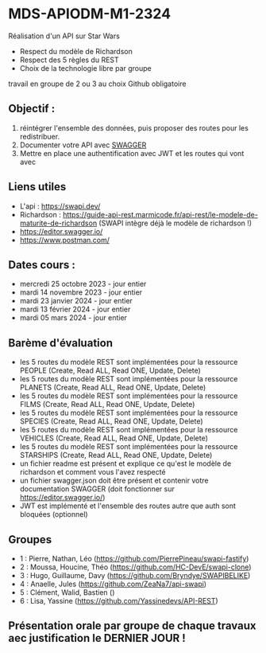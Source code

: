 # MDS-APIODM-M1-2324

Réalisation d'un API sur Star Wars
- Respect du modèle de Richardson
- Respect des 5 règles du REST
- Choix de la technologie libre par groupe

travail en groupe de 2 ou 3 au choix
Github obligatoire

## Objectif : 

1. réintégrer l'ensemble des données, puis proposer des routes pour les redistribuer.
2. Documenter votre API avec [SWAGGER](https://editor.swagger.io/) 
3. Mettre en place une authentification avec JWT et les routes qui vont avec


## Liens utiles

- L'api : https://swapi.dev/
- Richardson : https://guide-api-rest.marmicode.fr/api-rest/le-modele-de-maturite-de-richardson (SWAPI intègre déjà le modèle de richardson !)
- https://editor.swagger.io/
- https://www.postman.com/

## Dates cours : 

- mercredi 25 octobre 2023 - jour entier
- mardi 14 novembre 2023 - jour entier
- mardi 23 janvier 2024 - jour entier
- mardi 13 février 2024 - jour entier
- mardi 05 mars 2024 - jour entier

## Barème d'évaluation
- les 5 routes du modèle REST sont implémentées pour la ressource PEOPLE (Create, Read ALL, Read ONE, Update, Delete)
- les 5 routes du modèle REST sont implémentées pour la ressource PLANETS (Create, Read ALL, Read ONE, Update, Delete)
- les 5 routes du modèle REST sont implémentées pour la ressource FILMS (Create, Read ALL, Read ONE, Update, Delete)
- les 5 routes du modèle REST sont implémentées pour la ressource SPECIES (Create, Read ALL, Read ONE, Update, Delete)
- les 5 routes du modèle REST sont implémentées pour la ressource VEHICLES (Create, Read ALL, Read ONE, Update, Delete)
- les 5 routes du modèle REST sont implémentées pour la ressource STARSHIPS (Create, Read ALL, Read ONE, Update, Delete)
- un fichier readme est présent et explique ce qu'est le modèle de richardson et comment vous l'avez respecté
- un fichier swagger.json doit être présent et contenir votre documentation SWAGGER (doit fonctionner sur https://editor.swagger.io/)
- JWT est implémenté et l'ensemble des routes autre que auth sont bloquées (optionnel)

## Groupes 
- 1 : Pierre, Nathan, Léo (https://github.com/PierrePineau/swapi-fastify)
- 2 : Moussa, Houcine, Théo (https://github.com/HC-DevE/swapi-clone)
- 3 : Hugo, Guillaume, Davy (https://github.com/Bryndye/SWAPIBELIKE)
- 4 : Anaelle, Jules (https://github.com/ZeaNa7/api-swapi)
- 5 : Clément, Walid, Bastien ()
- 6 : Lisa, Yassine (https://github.com/Yassinedevs/API-REST)

## Présentation orale par groupe de chaque travaux aec justification le DERNIER JOUR !
